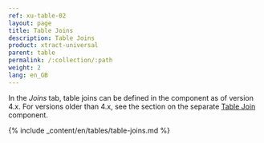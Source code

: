 ```yaml
---
ref: xu-table-02
layout: page
title: Table Joins
description: Table Joins 
product: xtract-universal
parent: table
permalink: /:collection/:path
weight: 2
lang: en_GB
---
```

In the *Joins* tab, table joins can be defined in the component as of version 4.x. For versions older than 4.x, see the section on the separate [Table Join](../table-join) component. <br>

{% include _content/en/tables/table-joins.md  %}

